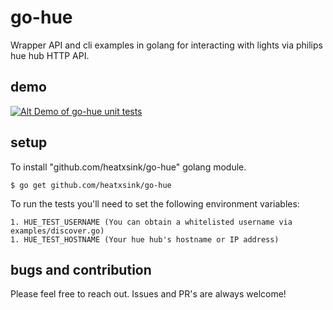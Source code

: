 go-hue
======
Wrapper API and cli examples in golang for interacting with lights via philips hue hub HTTP API.

demo
----
[![Alt Demo of go-hue unit tests](http://img.youtube.com/vi/3zMky_9xdJs/0.jpg)](http://www.youtube.com/watch?v=3zMky_9xdJs)

setup
-----
To install "github.com/heatxsink/go-hue" golang module.

	$ go get github.com/heatxsink/go-hue

To run the tests you'll need to set the following environment variables:

	1. HUE_TEST_USERNAME (You can obtain a whitelisted username via examples/discover.go)
	1. HUE_TEST_HOSTNAME (Your hue hub's hostname or IP address)

bugs and contribution
---------------------
Please feel free to reach out. Issues and PR's are always welcome!
